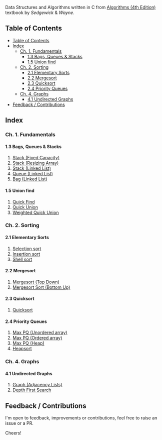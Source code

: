 
Data Structures and Algorithms written in C from [Algorithms (4th Edition)](https://algs4.cs.princeton.edu/home/) textbook by *Sedgewick* & *Wayne*.

## Table of Contents

- [Table of Contents](#table-of-contents)
- [Index](#index)
  - [Ch. 1. Fundamentals](#ch-1-fundamentals)
    - [1.3 Bags, Queues \& Stacks](#13-bags-queues--stacks)
    - [1.5 Union find](#15-union-find)
  - [Ch. 2. Sorting](#ch-2-sorting)
    - [2.1 Elementary Sorts](#21-elementary-sorts)
    - [2.2 Mergesort](#22-mergesort)
    - [2.3 Quicksort](#23-quicksort)
    - [2.4 Priority Queues](#24-priority-queues)
  - [Ch. 4. Graphs](#ch-4-graphs)
    - [4.1 Undirected Graphs](#41-undirected-graphs)
- [Feedback / Contributions](#feedback--contributions)

## Index

### Ch. 1. Fundamentals

#### 1.3 Bags, Queues & Stacks

1. [Stack (Fixed Capacity)](./lib/stack/stack_fixed_capacity/stack_fixed_capacity.c)
1. [Stack (Resizing Array)](./lib/stack/stack_resizing_array/stack_resizing_array.c)
1. [Stack (Linked List)](./lib/stack/stack_linked_list/stack_linked_list.c)
1. [Queue (Linked List)](./lib/queue/queue_linked/queue_linked_list.c)
1. [Bag (Linked List)](./lib/bag/bag_linked/bag_linked.c)

#### 1.5 Union find

1. [Quick Find](./lib/union_find/quick_find/quick_find.c)
1. [Quick Union](./lib/union_find/quick_union/quick_union.c)
1. [Weighted Quick Union](./lib/union_find/quick_union_weighted/quick_union_weighted.c)

### Ch. 2. Sorting

#### 2.1 Elementary Sorts

1. [Selection sort](./lib/sorting/sort_selection/sort_selection.c)
1. [Insertion sort](./lib/sorting/sort_insertion/sort_insertion.c)
1. [Shell sort](./lib/sorting/sort_shell/sort_shell.c)

#### 2.2 Mergesort

1. [Mergesort (Top Down)](./lib/sorting/sort_merge_top_down/sort_merge_top_down.c)
1. [Mergesort Sort (Bottom Up)](./lib/sorting/sort_merge_bottom_up/sort_merge_bottom_up.c)

#### 2.3 Quicksort

1. [Quicksort](./lib/sorting/sort_quick/sort_quick.c)

#### 2.4 Priority Queues

1. [Max PQ (Unordered array)](./src/pq_max_array_unordered.c)
1. [Max PQ (Ordered array)](./src/pq_max_array_ordered.c)
1. [Max PQ (Heap)](./src/pq_max_heap.c)
1. [Heapsort](./src/sort_heap.c)

### Ch. 4. Graphs

#### 4.1 Undirected Graphs

1. [Graph (Adjacency Lists)](./src/graph.c)
1. [Depth First Search](./src/graph_search_dfs.c)

## Feedback / Contributions

I'm open to feedback, improvements or contributions, feel free to raise an issue
or a PR.

Cheers!
